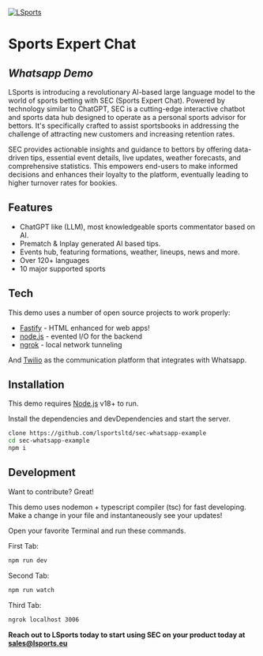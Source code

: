 [![LSports](https://cdn-assets-eu.frontify.com/s3/frontify-enterprise-files-eu/eyJwYXRoIjoiYXdlc29tZS10bHZcL2ZpbGVcL0p3S3dweU5Ub2pDQld3d3l5YTdkLnBuZyJ9:awesome-tlv:s5wJjkZJhYz_mhMs6SmsJeoRZWoxuvrOPGrNMUQP1tU?width=2400)](https://www.lsports.eu)
# Sports Expert Chat
## _Whatsapp Demo_

LSports is introducing a revolutionary AI-based large language model to the world of sports betting with SEC (Sports Expert Chat). Powered by technology similar to ChatGPT, SEC is a cutting-edge interactive chatbot and sports data hub designed to operate as a personal sports advisor for bettors. It's specifically crafted to assist sportsbooks in addressing the challenge of attracting new customers and increasing retention rates.

SEC provides actionable insights and guidance to bettors by offering data-driven tips, essential event details, live updates, weather forecasts, and comprehensive statistics. This empowers end-users to make informed decisions and enhances their loyalty to the platform, eventually leading to higher turnover rates for bookies.

## Features

- ChatGPT like (LLM), most knowledgeable sports commentator based on AI.
- Prematch & Inplay generated AI based tips.
- Events hub, featuring formations, weather, lineups, news and more.
- Over 120+ languages
- 10 major supported sports

## Tech

This demo uses a number of open source projects to work properly:

- [Fastify] - HTML enhanced for web apps!
- [node.js] - evented I/O for the backend
- [ngrok] - local network tunneling

And [Twilio](https://twilio.com) as the communication platform that integrates with Whatsapp.

## Installation

This demo requires [Node.js](https://nodejs.org/) v18+ to run.

Install the dependencies and devDependencies and start the server.

```bash
clone https://github.com/lsportsltd/sec-whatsapp-example
cd sec-whatsapp-example
npm i
```

## Development

Want to contribute? Great!

This demo uses nodemon + typescript compiler (tsc) for fast developing.
Make a change in your file and instantaneously see your updates!

Open your favorite Terminal and run these commands.

First Tab:

```bash
npm run dev
```

Second Tab:

```bash
npm run watch
```

Third Tab:

```bash
ngrok localhost 3006
```

**Reach out to LSports today to start using SEC on your product today at sales@lsports.eu**

[//]: # (These are reference links used in the body of this note and get stripped out when the markdown processor does its job. There is no need to format nicely because it shouldn't be seen. Thanks SO - http://stackoverflow.com/questions/4823468/store-comments-in-markdown-syntax)

   [Fastify]: <https://github.com/fastify/fastify>
   [node.js]: <http://nodejs.org>
   [Twilio]: <https://twilio.com>
   [ngrok]: <https://ngrok.com>